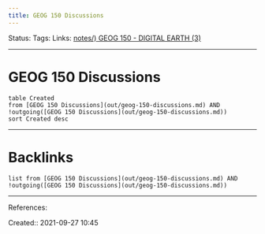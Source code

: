 ```yaml
---
title: GEOG 150 Discussions
---
```

Status: 
Tags: 
Links: [notes/) GEOG 150 - DIGITAL EARTH (3)](None)
___
# GEOG 150 Discussions
```dataview
table Created
from [GEOG 150 Discussions](out/geog-150-discussions.md) AND !outgoing([GEOG 150 Discussions](out/geog-150-discussions.md))
sort Created desc
```
___
# Backlinks
```dataview
list from [GEOG 150 Discussions](out/geog-150-discussions.md) AND !outgoing([GEOG 150 Discussions](out/geog-150-discussions.md))
```
___
References:

Created:: 2021-09-27 10:45
